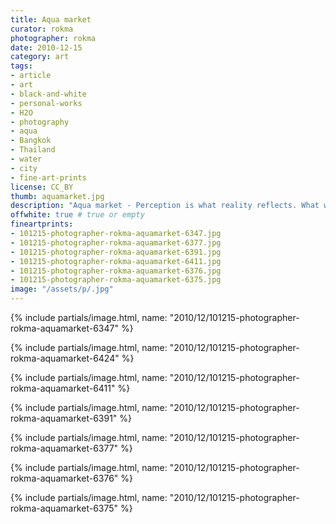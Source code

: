 ```yaml
---
title: Aqua market
curator: rokma
photographer: rokma
date: 2010-12-15
category: art
tags:
- article
- art
- black-and-white
- personal-works
- H2O
- photography
- aqua
- Bangkok
- Thailand
- water
- city
- fine-art-prints
license: CC_BY
thumb: aquamarket.jpg
description: "Aqua market - Perception is what reality reflects. What we know about the world has come to us bouncing his way into our senses."
offwhite: true # true or empty
fineartprints:
- 101215-photographer-rokma-aquamarket-6347.jpg
- 101215-photographer-rokma-aquamarket-6377.jpg
- 101215-photographer-rokma-aquamarket-6391.jpg
- 101215-photographer-rokma-aquamarket-6411.jpg
- 101215-photographer-rokma-aquamarket-6376.jpg
- 101215-photographer-rokma-aquamarket-6375.jpg
image: "/assets/p/.jpg"
---
```


{% include partials/image.html, name: "2010/12/101215-photographer-rokma-aquamarket-6347" %}

{% include partials/image.html, name: "2010/12/101215-photographer-rokma-aquamarket-6424" %}

{% include partials/image.html, name: "2010/12/101215-photographer-rokma-aquamarket-6411" %}

{% include partials/image.html, name: "2010/12/101215-photographer-rokma-aquamarket-6391" %}

{% include partials/image.html, name: "2010/12/101215-photographer-rokma-aquamarket-6377" %}

{% include partials/image.html, name: "2010/12/101215-photographer-rokma-aquamarket-6376" %}

{% include partials/image.html, name: "2010/12/101215-photographer-rokma-aquamarket-6375" %}
